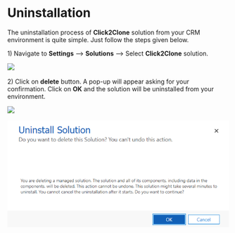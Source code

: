 # Uninstallation

The uninstallation process of **Click2Clone** solution from your CRM environment is quite simple. Just follow the steps given below.&#x20;

1\) Navigate to **Settings** --> **Solutions** --> Select **Click2Clone** solution.

![](../.gitbook/assets/image\_2020\_06\_03T11\_48\_50\_059Z.png)

2\) Click on **delete** button. A pop-up will appear asking for your confirmation. Click on **OK** and the solution will be uninstalled from your environment.

![](../.gitbook/assets/image\_2020\_06\_03T11\_51\_26\_824Z.png)

![](../.gitbook/assets/333.png)
